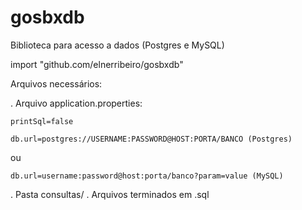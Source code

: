 # gosbxdb
Biblioteca para acesso a dados (Postgres e MySQL)

import "github.com/elnerribeiro/gosbxdb"

Arquivos necessários:

. Arquivo application.properties:

	printSql=false
	
	db.url=postgres://USERNAME:PASSWORD@HOST:PORTA/BANCO (Postgres)
	
ou

	db.url=username:password@host:porta/banco?param=value (MySQL)
	
. Pasta consultas/
	. Arquivos terminados em .sql

